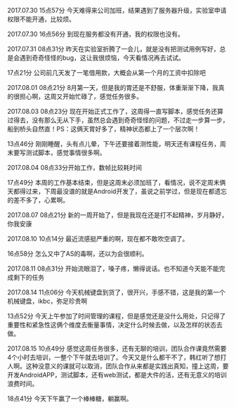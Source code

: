 2017.07.30 15点57分 今天难得来公司加班，结果遇到了服务器升级，实验室申请权限不能开通，比较烦。

2017.07.30 16点56分 到现在服务都没有开通，我的权限也没有。

2017.07.31 08点31分 昨天在实验室折腾了一会儿，就是没有把测试用例写好，总是会遇到奇奇怪怪的bug，这让我很烦恼，今天看情况再去试试。

17点21分 公司前几天发了一笔借用款，大概会从第一个月的工资中扣除吧

2017.08.01 08点21分 8月第一天，但是我的胃还是不舒服，体重渐渐下降，我真的很担心啊，这周又开始忙碌了，感觉任务很多。

2017.08.03 08点23分 现在开始正式工作了，这周得一直写脚本，感觉任务还算过得去，没有那么无从下手，虽然总会遇到奇奇怪怪的问题，不过走一步算一步，船到桥头自然直！PS：这俩天胃好多了，精神状态都上了一个层次啊！

13点46分 刚刚睡醒，头有点儿晕，下午还要接着测性能，明天还有课程任务，周末要写测试脚本，感觉事情很多啊。

2017.08.04 08点33分开始工作，数帧比较耗时间

17点49分 本周的工作基本结束，但是这周末必须加班了，看情况，说不定周末俩天都得过来，下周最没谱的就是Android开发了，虽说之前学过，但是现在都遗忘的差不多了，心累啊。

2017.08.07 08点21分 新的一周开始了，但是我现在还是打不起精神，岁月静好，你我安康

2017.08.10 10点14分 最近流感挺严重的啊，现在都不敢吹空调了。

16点58分 怎么又中了AS的毒啊，还以为会很顺利。

2017.08.11 08点31分 开始流眼泪了，嗓子疼，懒得说话。也不知道今天能不能完成剩下的任务

2017.08.14 11点06分 今天机械键盘到货了，很开兴，手感不错，这是我的第一个机械键盘，ikbc，弥足珍贵啊

13点52分 今天上午参加了时间管理的课程，但是感觉还是没什么用处，只记得了重要性和紧急性这俩个维度去衡量事情，决定什么时候去做，以及怎样的状态去做。

2017.08.15 10点49分 感觉这周任务很多，还有无聊的培训，团队合作课竟然需要4个小时去培训，一整个下午就去培训了。今天又是什么都干不了，韩红听了想打人啊。这种没意义的课就可以取消，团队合作从来都是实践出真知，撞上这周，要开发AndroidAPP，测试脚本，还有web测试，都是大件的活，还有无意义的培训浪费时间。

18点41分 今天下午赢了一个棒棒糖，躺赢啊。